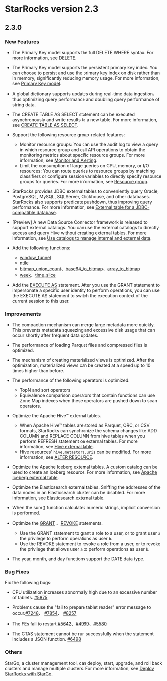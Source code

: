 # StarRocks version 2.3

## 2.3.0

### New Features

- The Primary Key model supports the full DELETE WHERE syntax. For more information, see [DELETE](../sql-reference/sql-statements/data-manipulation/DELETE.md#delete-and-primary-key-model).

- The Primary Key model supports the persistent primary key index. You can choose to persist and use the primary key index on disk rather than in memory, significantly reducing memory usage. For more information, see [Primary Key model](../table_design/Data_model.md#how-to-use-it-3).

- A global dictionary supports updates during real-time data ingestion，thus optimizing query performance and doubling query performance of string data.

- The CREATE TABLE AS SELECT statement can be executed asynchronously and write results to a new table. For more information, see [CREATE TABLE AS SELECT](sql-reference/sql-statements/data-definition/CREATE%20TABLE%20AS%20SELECT.md#create-table-as-select).

- Support the following resource group-related features:
  - Monitor resource groups: You can use the audit log to view a query in which resource group  and call API operations to obtain the monitoring metrics about specific resource groups. For more information, see [Monitor and Alerting](../administration/Monitor_and_Alert.md#monitor-and-alerting).
  - Limit the consumption of large queries on CPU, memory, or I/O resources: You can route queries to resource groups by matching classifiers or configure session variables to directly specify resource groups for queries. For more information, see [Resource group](../administration/resource_group.md).

- StarRocks provides JDBC external tables to conveniently query Oracle, PostgreSQL, MySQL, SQLServer, Clickhouse, and other databases. StarRocks also supports predicate pushdown, thus improving query performance. For more information, see [External table for a JDBC-compatible database](../using_starrocks/External_table.md#external-table-for-a-JDBC-compatible-database).

- [Preview] A new Data Source Connector framework is released to support external catalogs. You can use the external catalogs to directly access and query Hive without creating external tables. For more information, see [Use catalogs to manage internal and external data](../using_starrocks/Manage_data.md).

- Add the following functions:
  - [window_funnel](../sql-reference/sql-functions/aggregate-functions/window_funnel.md)
  - [ntile](../using_starrocks/Window_function.md)
  - [bitmap_union_count](../sql-reference/sql-functions/bitmap-functions/bitmap_union_count.md)、[base64_to_bitmap](../sql-reference/sql-functions/bitmap-functions/base64_to_bitmap.md)、[array_to_bitmap](../sql-reference/sql-functions/array-functions/array_to_bitmap.md)
  - [week](../sql-reference/sql-functions/date-time-functions/week.md)、[time_slice](../sql-reference/sql-functions/date-time-functions/time_slice.md)

- Add the [EXECUTE AS](../sql-reference/sql-statements/account-management/EXECUTE%20AS.md) statement. After you use the GRANT statement to impersonate a specific user identity to perform operations, you can use the EXECUTE AS statement to switch the execution context of the current session to this user.

### Improvements

- The compaction mechanism can merge large metadata more quickly. This prevents metadata squeezing and excessive disk usage that can occur shortly after frequent data updates.

- The performance of loading Parquet files and compressed files is optimized.

- The mechanism of creating materialized views is optimized. After the optimization, materialized views can be created at a speed up to 10 times higher than before.

- The performance of the following operators is optimized:
  - TopN and sort operators
  - Equivalence comparison operators that contain functions can use Zone Map indexes when these operators are pushed down to scan operators.

- Optimize the Apache Hive™ external tables.
  - When Apache Hive™ tables are stored as Parquet, ORC, or CSV formats, StarRocks can synchronize the schema changes like ADD COLUMN and REPLACE COLUMN from hive tables when you perform REFRESH statement on external tables. For more information, see [Hive external table](../using_starrocks/External_table.md#hive-external-table).
  - Hive resources' `hive.metastore.uris` can be modified. For more information, see  [ALTER RESOURCE](../sql-reference/sql-statements/data-definition/ALTER%20RESOURCE.md).

- Optimize the Apache Iceberg external tables. A custom catalog can be used to create an Iceberg resource. For more information, see [Apache Iceberg external table](../using_starrocks/External_table.md#apache-iceberg-external-table).

- Optimize the Elasticsearch external tables. Sniffing the addresses of the data nodes in an Elasticsearch cluster can be disabled. For more information, see [Elasticsearch external table](../using_starrocks/External_table.md#elasticsearch-external-table).

- When the sum() function calculates numeric strings, implicit conversion is  performed.

- Optimize the [GRANT](../sql-reference/sql-statements/account-management/GRANT.md) 、[REVOKE](../sql-reference/sql-statements/account-management/REVOKE.md) statements.
  - Use the GRANT statement to grant a role to a user, or to grant user `a` the privilege to perform operations as user `b`.
  - Use the REVOKE statement to revoke a role from a user, or to revoke the privilege that allows user `a` to perform operations as user `b`.

- The year, month, and day functions support the DATE data type.

### Bug Fixes

Fix the following bugs:

- CPU utilization increases abnormally high due to an excessive number of tablets. [#5875](https://starrocks.atlassian.net/browse/SR-5875)

- Problems cause the "fail to prepare tablet reader" error message to occur.[#7248](https://starrocks.atlassian.net/browse/SR-7248)、 [#7854](https://starrocks.atlassian.net/browse/SR-7854)、 [#8257](https://starrocks.atlassian.net/browse/SR-8257)

- The FEs fail to restart.[#5642](https://github.com/StarRocks/starrocks/issues/5642 )、[#4969](https://github.com/StarRocks/starrocks/issues/4969 )、[#5580](https://github.com/StarRocks/starrocks/issues/5580)

- The CTAS statement cannot be run successfully when the statement includes a JSON function. [#6498](https://github.com/StarRocks/starrocks/issues/6498)

### Others

StarGo, a cluster management tool, can deploy, start, upgrade, and roll back clusters and manage multiple clusters. For more information, see [Deploy StarRocks with StarGo](../administration/stargo.md).

